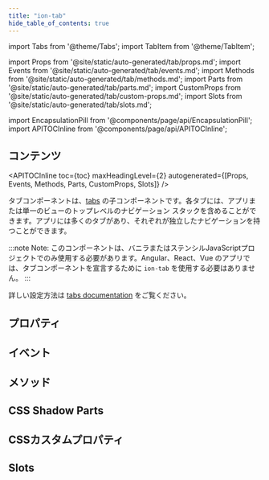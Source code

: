 ```yaml
---
title: "ion-tab"
hide_table_of_contents: true
---
```

import Tabs from '@theme/Tabs';
import TabItem from '@theme/TabItem';

import Props from '@site/static/auto-generated/tab/props.md';
import Events from '@site/static/auto-generated/tab/events.md';
import Methods from '@site/static/auto-generated/tab/methods.md';
import Parts from '@site/static/auto-generated/tab/parts.md';
import CustomProps from '@site/static/auto-generated/tab/custom-props.md';
import Slots from '@site/static/auto-generated/tab/slots.md';

<head>
  <title>ion-tab - Ionic Framework Application Component</title>
  <meta name="description" content="ion-tabは、タブの子コンポーネントです。各ion-tabは、アプリケーションまたは単一のビューのトップレベルのナビゲーションスタックを含むことができます。詳しくは、こちらをご覧ください。" />
</head>

import EncapsulationPill from '@components/page/api/EncapsulationPill';
import APITOCInline from '@components/page/api/APITOCInline';

<EncapsulationPill type="shadow" />

<h2 className="table-of-contents__title">コンテンツ</h2>

<APITOCInline
  toc={toc}
  maxHeadingLevel={2}
  autogenerated={[Props, Events, Methods, Parts, CustomProps, Slots]}
/>



タブコンポーネントは、[tabs](tabs.md) の子コンポーネントです。各タブには、アプリまたは単一のビューのトップレベルのナビゲーション スタックを含めることができます。アプリには多くのタブがあり、それぞれが独立したナビゲーションを持つことができます。

:::note
 Note: このコンポーネントは、バニラまたはステンシルJavaScriptプロジェクトでのみ使用する必要があります。Angular、React、Vue のアプリでは、タブコンポーネントを宣言するために `ion-tab` を使用する必要はありません。
:::


詳しい設定方法は [tabs documentation](tabs.md) をご覧ください。



## プロパティ
<Props />

## イベント
<Events />

## メソッド
<Methods />

## CSS Shadow Parts
<Parts />

## CSSカスタムプロパティ
<CustomProps />

## Slots
<Slots />